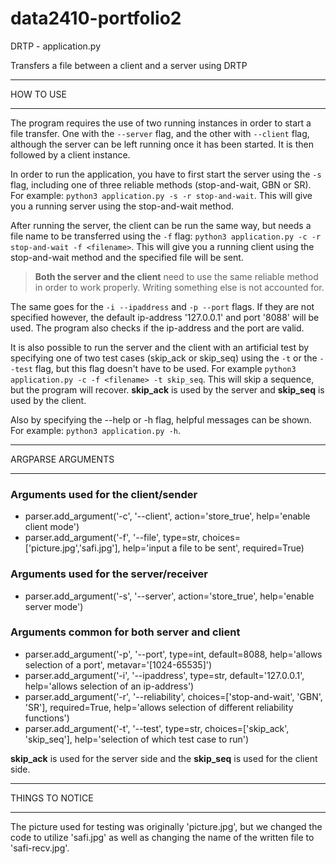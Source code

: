# data2410-portfolio2

DRTP - application.py

Transfers a file between a client and a server using DRTP
		
**********
HOW TO USE
**********

The program requires the use of two running instances in order to start a file transfer.
One with the `--server` flag, and the other with `--client` flag, although the server
can be left running once it has been started. It is then followed by a client instance.

In order to run the application, you have to first start the server using the `-s` flag,
including one of three reliable methods (stop-and-wait, GBN or SR).
For example: `python3 application.py -s -r stop-and-wait`.
This will give you a running server using the stop-and-wait method.

After running the server, the client can be run the same way, but needs a file name to be transferred using the `-f` flag:
`python3 application.py -c -r stop-and-wait -f <filename>`. This will give you a running client using the
stop-and-wait method and the specified file will be sent.

> **Both the server and the client** need to use the same reliable method in order to work properly. 
> Writing something else is not accounted for.

The same goes for the `-i --ipaddress` and `-p --port` flags. If they are not specified however, the default
ip-address '127.0.0.1' and port '8088' will be used. The program also checks if the ip-address and the port are valid.

It is also possible to run the server and the client with an artificial test by specifying one of two test cases
(skip_ack or skip_seq) using the `-t` or the `--test` flag, but this flag doesn't have to be used.
For example `python3 application.py -c -f <filename> -t skip_seq`. This will skip a sequence, but the
program will recover.
**skip_ack** is used by the server and **skip_seq** is used by the client.

Also by specifying the --help or -h flag, helpful messages can be shown.
For example: `python3 application.py -h`.

******************
ARGPARSE ARGUMENTS
******************
### Arguments used for the client/sender
- parser.add_argument('-c', '--client', action='store_true', help='enable client mode')
- parser.add_argument('-f', '--file', type=str, choices=['picture.jpg','safi.jpg'], help='input a file to be sent', required=True)
### Arguments used for the server/receiver
- parser.add_argument('-s', '--server', action='store_true', help='enable server mode')
### Arguments common for both server and client
- parser.add_argument('-p', '--port', type=int, default=8088, help='allows selection of a port', metavar='[1024-65535]')
- parser.add_argument('-i', '--ipaddress', type=str, default='127.0.0.1', help='allows selection of an ip-address')
- parser.add_argument('-r', '--reliability', choices=['stop-and-wait', 'GBN', 'SR'], required=True,
                    help='allows selection of different reliability functions')
- parser.add_argument('-t', '--test', type=str, choices=['skip_ack', 'skip_seq'],
                    help='selection of which test case to run')

**skip_ack** is used for the server side and the **skip_seq** is used for the client side.

*****************
THINGS TO NOTICE
*****************
The picture used for testing was originally 'picture.jpg', but we changed the code to utilize 'safi.jpg' as well as 
changing the name of the written file to 'safi-recv.jpg'.
